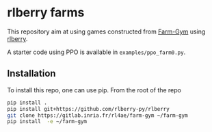 # rlberry farms

This repository aim at using games constructed from [Farm-Gym](https://gitlab.inria.fr/rl4ae/farm-gym/) using [rlberry](https://github.com/rlberry-py/rlberry).

A starter code using PPO is available in `examples/ppo_farm0.py`.

## Installation

To install this repo, one can use pip. From the root of the repo

```bash
pip install .
pip install git+https://github.com/rlberry-py/rlberry
git clone https://gitlab.inria.fr/rl4ae/farm-gym ~/farm-gym
pip install  -e ~/farm-gym
```
